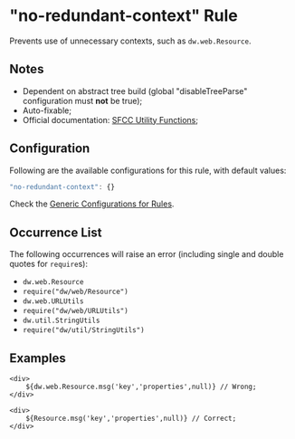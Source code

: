 # "no-redundant-context" Rule

Prevents use of unnecessary contexts, such as `dw.web.Resource`.

## Notes

- Dependent on abstract tree build (global "disableTreeParse" configuration must **not** be true);
- Auto-fixable;
- Official documentation: [SFCC Utility Functions](https://documentation.b2c.commercecloud.salesforce.com/DOC2/topic/com.demandware.dochelp/content/b2c_commerce/topics/isml/b2c_function_reference.html);

## Configuration

Following are the available configurations for this rule, with default values:

```js
"no-redundant-context": {}
```

Check the [Generic Configurations for Rules][generic-config].

## Occurrence List

The following occurrences will raise an error (including single and double quotes for `require`s):
 - `dw.web.Resource`
 - `require("dw/web/Resource")`
 - `dw.web.URLUtils`
 - `require("dw/web/URLUtils")`
 - `dw.util.StringUtils`
 - `require("dw/util/StringUtils")`

## Examples

```
<div>
    ${dw.web.Resource.msg('key','properties',null)} // Wrong;
</div>
```

```
<div>
    ${Resource.msg('key','properties',null)} // Correct;
</div>
```

[generic-config]: <../generic-rule-config.md>
